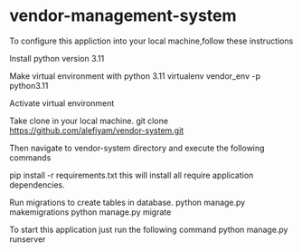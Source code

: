 # vendor-management-system
To configure this appliction into your local machine,follow these instructions

Install python version 3.11

Make virtual environment with python 3.11
virtualenv vendor_env -p python3.11

Activate virtual environment

Take clone in your local machine.
git clone https://github.com/alefiyam/vendor-system.git

Then navigate to vendor-system directory and execute the following commands

pip install -r requirements.txt
this will install all require application dependencies.

Run migrations to create tables in database.
python manage.py makemigrations
python manage.py migrate

To start this application just run the following command
python manage.py runserver